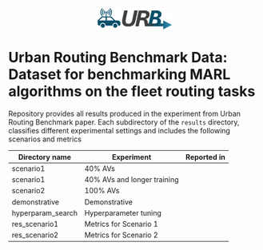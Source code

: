 <p align="center">
  <img src="images/urb.png" align="center" width="30%"/>
</p>

# Urban Routing Benchmark Data: Dataset for benchmarking MARL algorithms on the fleet routing tasks

Repository provides all results produced in the experiment from Urban Routing Benchmark paper. Each subdirectory of the `results` directory, classifies different experimental settings and includes the following scenarios and metrics


| Directory name    | Experiment                  | Reported in |
|-------------------|-----------------------------|-------------|
| scenario1         | 40% AVs                     |             |
| scenario1         | 40% AVs and longer training |             |
| scenario2         | 100% AVs                    |             |
| demonstrative     | Demonstrative               |             |
| hyperparam_search | Hyperparameter tuning       |             |
| res_scenario1     | Metrics for Scenario 1      |             |
| res_scenario2     | Metrics for Scenario 2      |             |


